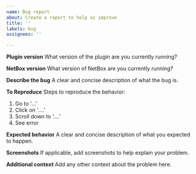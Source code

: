 ```yaml
---
name: Bug report
about: Create a report to help us improve
title: ''
labels: bug
assignees: ''

---
```


**Plugin version**
What version of the plugin are you currently running? 

**NetBox version**
What version of NetBox are you currently running? 

**Describe the bug**
A clear and concise description of what the bug is.

**To Reproduce**
Steps to reproduce the behavior:
1. Go to '...'
2. Click on '....'
3. Scroll down to '....'
4. See error

**Expected behavior**
A clear and concise description of what you expected to happen.

**Screenshots**
If applicable, add screenshots to help explain your problem.

**Additional context**
Add any other context about the problem here.
